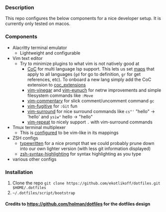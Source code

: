 ### Description

This repo configures the below components for a nice developer setup. It is currently only tested on macos.

### Components
- Alacritty terminal emulator
  - Lightweight and configurable
- Vim text editor
  - Try to minimize plugins to what vim is not natively good at
    - [CoC](https://github.com/neoclide/coc.nvim) for multi language lsp support. This lets us set [maps](vim/vim.symlink/plugin/coc.vim) that apply to all languages (`gd` for go to definition, `gr` for get references, etc). To onboard a new lang simply add the CoC extension to [coc_extensions](vim/install.sh)
    - [vim-vinegar](https://github.com/tpope/vim-vinegar) and [vim-eunuch](https://github.com/tpope/vim-eunuch) for netrw improvements and simple filesystem commands like `:Move`
    - [vim-commentary](https://github.com/tpope/vim-commentary) for slick comment/uncomment command `gc`
    - [vim-fugitive](https://github.com/tpope/vim-fugitive) for `:Git` fun
    - [vim-surround](https://github.com/tpope/vim-surround) for nice surround commands like `cs"'` "hello" -> 'hello' and `ysiw"` hello -> "hello"
    - [vim-repeat](https://github.com/tpope/vim-repeat) to nicely support `.` with vim-surround commands
- Tmux terminal multiplexer
  - This is [configured](tmux/config/vim.conf) to be vim-like in its mappings
- ZSH configs
  - [typewritten](https://github.com/reobin/typewritten) for a nice prompt that we could probably prune down into our own lighter version (with less git information displayed)
  - [zsh-syntax-highlighting](https://github.com/zsh-users/zsh-syntax-highlighting) for syntax highlighting as you type
- various other configs

### Installation

1. Clone the repo `git clone https://github.com/ekotlikoff/dotfiles.git $HOME/.dotfiles`
1. `~/.dotfiles/script/bootstrap`

#### Credits to https://github.com/holman/dotfiles for the dotfiles design
